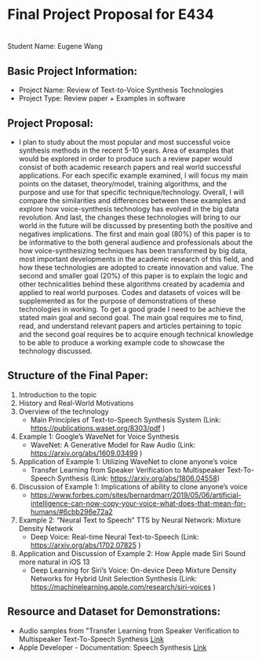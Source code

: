 # Final Project Proposal for E434 <h1>
Student Name: Eugene Wang

## Basic Project Information:
-	Project Name: Review of Text-to-Voice Synthesis Technologies
-	Project Type: Review paper + Examples in software
## Project Proposal:
-	I plan to study about the most popular and most successful voice synthesis methods in the recent 5-10 years. Area of examples that would be explored in order to produce such a review paper would consist of both academic research papers and real world successful applications. For each specific example examined, I will focus my main points on the dataset, theory/model, training algorithms, and the purpose and use for that specific technique/technology. Overall, I will compare the similarities and differences between these examples and explore how voice-synthesis technology has evolved in the big data revolution. And last, the changes these technologies will bring to our world in the future will be discussed by presenting both the positive and negatives implications. The first and main goal (80%) of this paper is to be informative to the both general audience and professionals about the how voice-synthesizing techniques has been transformed by big data, most important developments in the academic research of this field, and how these technologies are adopted to create innovation and value. The second and smaller goal (20%) of this paper is to explain the logic and other technicalities behind these algorithms created by academia and applied to real world purposes. Codes and datasets of voices will be supplemented as for the purpose of demonstrations of these technologies in working. To get a good grade I need to be achieve the stated main goal and second goal. The main goal requires me to find, read, and understand relevant papers and articles pertaining to topic and the second goal requires be to acquire enough technical knowledge to be able to produce a working example code to showcase the technology discussed.
## Structure of the Final Paper:
1. Introduction to the topic
2. History and Real-World Motivations
3. Overview of the technology
   * Main Principles of Text-to-Speech Synthesis System (Link: https://publications.waset.org/8303/pdf )
4. Example 1: Google’s WaveNet for Voice Synthesis
   * WaveNet: A Generative Model for Raw Audio (Link: https://arxiv.org/abs/1609.03499 )
5. Application of Example 1: Utilizing WaveNet to clone anyone’s voice
   * Transfer Learning from Speaker Verification to Multispeaker Text-To-Speech Synthesis (Link: https://arxiv.org/abs/1806.04558) 
6. Discussion of Example 1: Implications of ability to clone anyone’s voice
   * https://www.forbes.com/sites/bernardmarr/2019/05/06/artificial-intelligence-can-now-copy-your-voice-what-does-that-mean-for-humans/#6cbb296e72a2
7. Example 2: “Neural Text to Speech” TTS by Neural Network: Mixture Density Network
   * Deep Voice: Real-time Neural Text-to-Speech (Link: https://arxiv.org/abs/1702.07825 )
8. Application and Discussion of Example 2: How Apple made Siri Sound more natural in iOS 13
   * Deep Learning for Siri’s Voice: On-device Deep Mixture Density Networks for Hybrid Unit Selection Synthesis (Link: https://machinelearning.apple.com/research/siri-voices )
## Resource and Dataset for Demonstrations:
* Audio samples from "Transfer Learning from Speaker Verification to Multispeaker Text-To-Speech Synthesis [Link](https://google.github.io/tacotron/publications/speaker_adaptation/)
* Apple Developer - Documentation: Speech Synthesis [Link](https://developer.apple.com/documentation/avfoundation/speech_synthesis)




